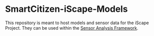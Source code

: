 # SmartCitizen-iScape-Models

This repository is meant to host models and sensor data for the iScape Project.
They can be used within the [Sensor Analysis Framework](https://github.com/fablabbcn/smartcitizen-iscape-data).

